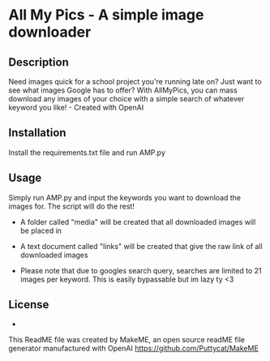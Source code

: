 # All My Pics - A simple image downloader


## Description 
Need images quick for a school project you're running late on? Just want to see what images Google has to offer? With AllMyPics, you can mass download any images of your choice with a simple search of whatever keyword you like! - Created with OpenAI


## Installation 
Install the requirements.txt file and run AMP.py


## Usage 
Simply run AMP.py and input the keywords you want to download the images for. The script will do the rest!

* A folder called "media" will be created that all downloaded images will be placed in
* A text document called "links" will be created that give the raw link of all downloaded images


* Please note that due to googles search query, searches are limited to 21 images per keyword. This is easily bypassable but im lazy ty <3

## License 
-

This ReadME file was created by MakeME, an open source readME file generator manufactured with OpenAI
https://github.com/Puttycat/MakeME
